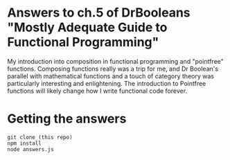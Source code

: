 # Answers to ch.5 of DrBooleans "Mostly Adequate Guide to Functional Programming"
My introduction into composition in functional programming and "pointfree" functions. Composing functions really was a trip for me, and Dr Boolean's parallel with mathematical functions and a touch of category theory was particularly interesting and enlightening. The introduction to Pointfree functions will likely change how I write functional code forever.

# Getting the answers
```
git clone (this repo)
npm install
node answers.js
```
